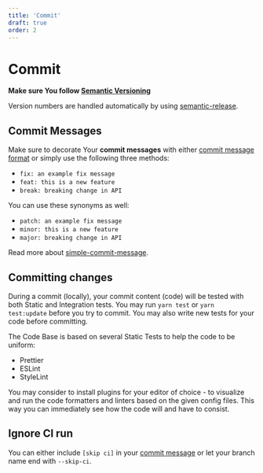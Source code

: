 ```yaml
---
title: 'Commit'
draft: true
order: 2
---
```


# Commit

**Make sure You follow [Semantic Versioning](https://semver.org)**

Version numbers are handled automatically by using [semantic-release](https://github.com/semantic-release/semantic-release#readme).

## Commit Messages

Make sure to decorate Your **commit messages** with either [commit message format](https://github.com/semantic-release/semantic-release#commit-message-format) or simply use the following three methods:

- `fix: an example fix message`
- `feat: this is a new feature`
- `break: breaking change in API`

You can use these synonyms as well:

- `patch: an example fix message`
- `minor: this is a new feature`
- `major: breaking change in API`

Read more about [simple-commit-message](https://github.com/bahmutov/simple-commit-message).

## Committing changes

During a commit (locally), your commit content (code) will be tested with both Static and Integration tests. You may run `yarn test` or `yarn test:update` before you try to commit. You may also write new tests for your code before committing.

The Code Base is based on several Static Tests to help the code to be uniform:

- Prettier
- ESLint
- StyleLint

You may consider to install plugins for your editor of choice - to visualize and run the code formatters and linters based on the given config files. This way you can immediately see how the code will and have to consist.

## Ignore CI run

You can either include `[skip ci]` in your [commit message](https://github.blog/changelog/2021-02-08-github-actions-skip-pull-request-and-push-workflows-with-skip-ci/) or let your branch name end with `--skip-ci`.
